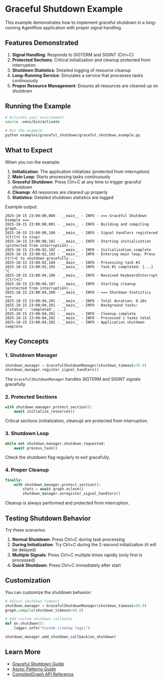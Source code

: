 # Graceful Shutdown Example

This example demonstrates how to implement graceful shutdown in a long-running Agentflow application with proper signal handling.

## Features Demonstrated

1. **Signal Handling**: Responds to SIGTERM and SIGINT (Ctrl+C)
2. **Protected Sections**: Critical initialization and cleanup protected from interruption
3. **Shutdown Statistics**: Detailed logging of resource cleanup
4. **Long-Running Service**: Simulates a service that processes tasks continuously
5. **Proper Resource Management**: Ensures all resources are cleaned up on shutdown

## Running the Example

```bash
# Activate your environment
source .venv/bin/activate

# Run the example
python examples/graceful_shutdown/graceful_shutdown_example.py
```

## What to Expect

When you run the example:

1. **Initialization**: The application initializes (protected from interruption)
2. **Main Loop**: Starts processing tasks continuously
3. **Graceful Shutdown**: Press Ctrl+C at any time to trigger graceful shutdown
4. **Cleanup**: All resources are cleaned up properly
5. **Statistics**: Detailed shutdown statistics are logged

Example output:
```
2025-10-15 23:00:00,000 - __main__ - INFO - === Graceful Shutdown Example ===
2025-10-15 23:00:00,001 - __main__ - INFO - Building and compiling graph...
2025-10-15 23:00:00,100 - __main__ - INFO - Signal handlers registered (Ctrl+C to stop)
2025-10-15 23:00:00,101 - __main__ - INFO - Starting initialization (protected from interruption)...
2025-10-15 23:00:02,102 - __main__ - INFO - Initialization complete
2025-10-15 23:00:02,103 - __main__ - INFO - Entering main loop. Press Ctrl+C to shutdown gracefully...
2025-10-15 23:00:02,104 - __main__ - INFO - Processing task #1
2025-10-15 23:00:03,105 - __main__ - INFO - Task #1 completed: {...}
^C
2025-10-15 23:00:04,106 - __main__ - INFO - Received KeyboardInterrupt (Ctrl+C)
2025-10-15 23:00:04,107 - __main__ - INFO - Starting cleanup (protected from interruption)...
2025-10-15 23:00:04,200 - __main__ - INFO - === Shutdown Statistics ===
2025-10-15 23:00:04,201 - __main__ - INFO - Total duration: 0.10s
2025-10-15 23:00:04,201 - __main__ - INFO - Background tasks: {'status': 'completed', ...}
2025-10-15 23:00:04,201 - __main__ - INFO - Cleanup complete
2025-10-15 23:00:04,202 - __main__ - INFO - Processed 1 tasks total
2025-10-15 23:00:04,202 - __main__ - INFO - Application shutdown complete
```

## Key Concepts

### 1. Shutdown Manager

```python
shutdown_manager = GracefulShutdownManager(shutdown_timeout=30.0)
shutdown_manager.register_signal_handlers()
```

The `GracefulShutdownManager` handles SIGTERM and SIGINT signals gracefully.

### 2. Protected Sections

```python
with shutdown_manager.protect_section():
    await initialize_resources()
```

Critical sections (initialization, cleanup) are protected from interruption.

### 3. Shutdown Loop

```python
while not shutdown_manager.shutdown_requested:
    await process_task()
```

Check the shutdown flag regularly to exit gracefully.

### 4. Proper Cleanup

```python
finally:
    with shutdown_manager.protect_section():
        stats = await graph.aclose()
        shutdown_manager.unregister_signal_handlers()
```

Cleanup is always performed and protected from interruption.

## Testing Shutdown Behavior

Try these scenarios:

1. **Normal Shutdown**: Press Ctrl+C during task processing
2. **During Initialization**: Try Ctrl+C during the 2-second initialization (it will be delayed)
3. **Multiple Signals**: Press Ctrl+C multiple times rapidly (only first is processed)
4. **Quick Shutdown**: Press Ctrl+C immediately after start

## Customization

You can customize the shutdown behavior:

```python
# Adjust shutdown timeout
shutdown_manager = GracefulShutdownManager(shutdown_timeout=60.0)
graph.compile(shutdown_timeout=60.0)

# Add custom shutdown callbacks
def on_shutdown():
    logger.info("Custom cleanup logic")

shutdown_manager.add_shutdown_callback(on_shutdown)
```

## Learn More

- [Graceful Shutdown Guide](../../docs/Concept/graceful-shutdown.md)
- [Async Patterns Guide](../../docs/Concept/async-patterns.md)
- [CompiledGraph API Reference](../../docs/reference/)
